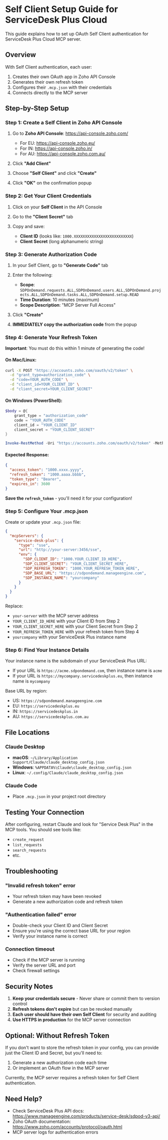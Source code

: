 # Self Client Setup Guide for ServiceDesk Plus Cloud

This guide explains how to set up OAuth Self Client authentication for ServiceDesk Plus Cloud MCP server.

## Overview

With Self Client authentication, each user:
1. Creates their own OAuth app in Zoho API Console
2. Generates their own refresh token
3. Configures their `.mcp.json` with their credentials
4. Connects directly to the MCP server

## Step-by-Step Setup

### Step 1: Create a Self Client in Zoho API Console

1. Go to **Zoho API Console**: https://api-console.zoho.com/
   - For EU: https://api-console.zoho.eu/
   - For IN: https://api-console.zoho.in/
   - For AU: https://api-console.zoho.com.au/

2. Click **"Add Client"**

3. Choose **"Self Client"** and click **"Create"**

4. Click **"OK"** on the confirmation popup

### Step 2: Get Your Client Credentials

1. Click on your **Self Client** in the API Console

2. Go to the **"Client Secret"** tab

3. Copy and save:
   - **Client ID** (looks like: `1000.XXXXXXXXXXXXXXXXXXXXXXXXXX`)
   - **Client Secret** (long alphanumeric string)

### Step 3: Generate Authorization Code

1. In your Self Client, go to **"Generate Code"** tab

2. Enter the following:
   - **Scope**: `SDPOnDemand.requests.ALL,SDPOnDemand.users.ALL,SDPOnDemand.projects.ALL,SDPOnDemand.tasks.ALL,SDPOnDemand.setup.READ`
   - **Time Duration**: 10 minutes (maximum)
   - **Scope Description**: "MCP Server Full Access"

3. Click **"Create"**

4. **IMMEDIATELY copy the authorization code** from the popup

### Step 4: Generate Your Refresh Token

**Important**: You must do this within 1 minute of generating the code!

#### On Mac/Linux:
```bash
curl -X POST "https://accounts.zoho.com/oauth/v2/token" \
  -d "grant_type=authorization_code" \
  -d "code=YOUR_AUTH_CODE" \
  -d "client_id=YOUR_CLIENT_ID" \
  -d "client_secret=YOUR_CLIENT_SECRET"
```

#### On Windows (PowerShell):
```powershell
$body = @{
    grant_type = "authorization_code"
    code = "YOUR_AUTH_CODE"
    client_id = "YOUR_CLIENT_ID"
    client_secret = "YOUR_CLIENT_SECRET"
}

Invoke-RestMethod -Uri "https://accounts.zoho.com/oauth/v2/token" -Method Post -Body $body
```

#### Expected Response:
```json
{
  "access_token": "1000.xxxx.yyyy",
  "refresh_token": "1000.aaaa.bbbb",
  "token_type": "Bearer",
  "expires_in": 3600
}
```

**Save the `refresh_token`** - you'll need it for your configuration!

### Step 5: Configure Your .mcp.json

Create or update your `.mcp.json` file:

```json
{
  "mcpServers": {
    "service-desk-plus": {
      "type": "sse",
      "url": "http://your-server:3456/sse",
      "env": {
        "SDP_CLIENT_ID": "1000.YOUR_CLIENT_ID_HERE",
        "SDP_CLIENT_SECRET": "YOUR_CLIENT_SECRET_HERE",
        "SDP_REFRESH_TOKEN": "1000.YOUR_REFRESH_TOKEN_HERE",
        "SDP_BASE_URL": "https://sdpondemand.manageengine.com",
        "SDP_INSTANCE_NAME": "yourcompany"
      }
    }
  }
}
```

Replace:
- `your-server` with the MCP server address
- `YOUR_CLIENT_ID_HERE` with your Client ID from Step 2
- `YOUR_CLIENT_SECRET_HERE` with your Client Secret from Step 2
- `YOUR_REFRESH_TOKEN_HERE` with your refresh token from Step 4
- `yourcompany` with your ServiceDesk Plus instance name

### Step 6: Find Your Instance Details

Your instance name is the subdomain of your ServiceDesk Plus URL:
- If your URL is `https://acme.sdpondemand.com`, then instance name is `acme`
- If your URL is `https://mycompany.servicedeskplus.eu`, then instance name is `mycompany`

Base URL by region:
- US: `https://sdpondemand.manageengine.com`
- EU: `https://servicedeskplus.eu`
- IN: `https://servicedeskplus.in`
- AU: `https://servicedeskplus.com.au`

## File Locations

### Claude Desktop
- **macOS**: `~/Library/Application Support/Claude/claude_desktop_config.json`
- **Windows**: `%APPDATA%\Claude\claude_desktop_config.json`
- **Linux**: `~/.config/Claude/claude_desktop_config.json`

### Claude Code
- Place `.mcp.json` in your project root directory

## Testing Your Connection

After configuring, restart Claude and look for "Service Desk Plus" in the MCP tools. You should see tools like:
- `create_request`
- `list_requests`
- `search_requests`
- etc.

## Troubleshooting

### "Invalid refresh token" error
- Your refresh token may have been revoked
- Generate a new authorization code and refresh token

### "Authentication failed" error
- Double-check your Client ID and Client Secret
- Ensure you're using the correct base URL for your region
- Verify your instance name is correct

### Connection timeout
- Check if the MCP server is running
- Verify the server URL and port
- Check firewall settings

## Security Notes

1. **Keep your credentials secure** - Never share or commit them to version control
2. **Refresh tokens don't expire** but can be revoked manually
3. **Each user should have their own Self Client** for security and auditing
4. **Use HTTPS in production** for the MCP server connection

## Optional: Without Refresh Token

If you don't want to store the refresh token in your config, you can provide just the Client ID and Secret, but you'll need to:

1. Generate a new authorization code each time
2. Or implement an OAuth flow in the MCP server

Currently, the MCP server requires a refresh token for Self Client authentication.

## Need Help?

- Check ServiceDesk Plus API docs: https://www.manageengine.com/products/service-desk/sdpod-v3-api/
- Zoho OAuth documentation: https://www.zoho.com/accounts/protocol/oauth.html
- MCP server logs for authentication errors